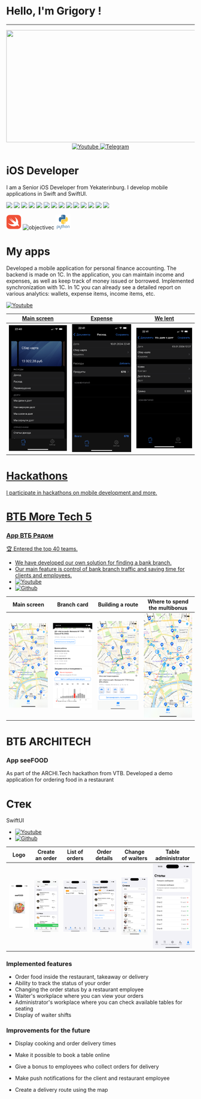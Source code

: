 
# Hello, I'm Grigory !
---

<div align="center">
  <img src="https://media.giphy.com/media/dWesBcTLavkZuG35MI/giphy.gif" width="600" height="300"/>
</div>

<div id="badges" align="center">
  <a href="https://youtube.com/@sapgv">
    <img src="https://img.shields.io/badge/YouTube-red?style=for-the-badge&logo=youtube&logoColor=white" alt="Youtube"/>
  </a>
  <a href="https://t.me/sapgv">
    <img src="https://img.shields.io/badge/Telegram-2CA5E0?style=for-the-badge&logo=telegram&logoColor=white" alt="Telegram"/>
  </a>
  
  
</div>

# iOS Developer

<div align="left">
  <p>I am a Senior iOS Developer from Yekaterinburg. I develop mobile applications in Swift and SwiftUI.</p>
</div>

<img src="https://img.shields.io/badge/Swift-4A154B"> <img src="https://img.shields.io/badge/UIKit-4A154B">
<img src="https://img.shields.io/badge/Autolayout-4A154B">
<img src="https://img.shields.io/badge/GCD-4A154B">
<img src="https://img.shields.io/badge/CoreData-4A154B">
<img src="https://img.shields.io/badge/Realm-4A154B">
<img src="https://img.shields.io/badge/Unit Testing-4A154B">
<img src="https://img.shields.io/badge/MVVM-4A154B">
<img src="https://img.shields.io/badge/MVP-4A154B">
<img src="https://img.shields.io/badge/VIPER-4A154B">
<img src="https://img.shields.io/badge/SOLID-4A154B">
<img src="https://img.shields.io/badge/DRY-4A154B">
<img src="https://img.shields.io/badge/Firebase-4A154B">
<img src="https://img.shields.io/badge/Fastlane-4A154B">

<p align="left">
  <img src="https://raw.githubusercontent.com/devicons/devicon/master/icons/swift/swift-original.svg" alt="swift" width="40" height="40"/> 
  <img src="https://www.vectorlogo.zone/logos/apple_objectivec/apple_objectivec-icon.svg" alt="objectivec" width="40" height="40"/> 
  <img src="https://raw.githubusercontent.com/devicons/devicon/master/icons/python/python-original-wordmark.svg" alt="python" width="40" height="40"/>

</p>

# My apps

<div align="left">
  <p>Developed a mobile application for personal finance accounting. The backend is made on 1C. In the application, you can maintain income and expenses, as well as keep track of money issued or borrowed. Implemented synchronization with 1C. In 1C you can already see a detailed report on various analytics: wallets, expense items, income items, etc.</p>
</div>

<a href="https://youtu.be/z5NFfrixwrU">
    <img src="https://img.shields.io/badge/YouTube-red?style=for-the-badge&logo=youtube&logoColor=white" alt="Youtube"/>

| Main screen | Expense | We lent | 
|----------------|:---------:|-----------------|
| <img src="https://github.com/sapgv/sapgv/blob/main/IMG_7758.PNG" width="200"> |  <img src="https://github.com/sapgv/sapgv/blob/main/IMG_7759.PNG" width="200"> |  <img src="https://github.com/sapgv/sapgv/blob/main/IMG_7760.PNG" width="200"> |

  
# Hackathons

I participate in hackathons on mobile development and more.

# ВТБ More Tech 5

### App ВТБ Рядом

🏆 Entered the top 40 teams.
 
- We have developed our own solution for finding a bank branch.
- Our main feature is control of bank branch traffic and saving time for clients and employees.
- <a href="https://www.youtube.com/watch?v=nch32cmkifU">
    <img src="https://img.shields.io/badge/YouTube-red?style=for-the-badge&logo=youtube&logoColor=white" alt="Youtube"/>
  </a>
- <a href="https://github.com/sapgv/SatelliteBank">
    <img src="https://img.shields.io/badge/GitHub-100000?style=for-the-badge&logo=github&logoColor=white" alt="Github"/>
  </a>
| Main screen | Branch card | Building a route | Where to spend the multibonus |
|----------------|:---------:|-----------------|:---------:|
| <img src="https://github.com/sapgv/SatelliteBank/blob/main/1.png" width="200"> | <img src="https://github.com/sapgv/SatelliteBank/blob/main/2.png" width="200"> | <img src="https://github.com/sapgv/SatelliteBank/blob/main/5.png" width="200"> | <img src="https://github.com/sapgv/SatelliteBank/blob/main/6.png" width="200"> |

# ВТБ ARCHITECH

### App seeFOOD

As part of the ARCHI.Tech hackathon from VTB. Developed a demo application for ordering food in a restaurant

# Стек
SwiftUI

- <a href="https://youtu.be/UI8JoG4dFC8">
    <img src="https://img.shields.io/badge/YouTube-red?style=for-the-badge&logo=youtube&logoColor=white" alt="Youtube"/>
  </a>
- <a href="https://github.com/sapgv/MobileRestaurant">
    <img src="https://img.shields.io/badge/GitHub-100000?style=for-the-badge&logo=github&logoColor=white" alt="Github"/>
  </a>

| Logo | Create an order | List of orders | Order details | Change of waiters | Table administrator | 
|----------------|----------------|----------------|----------------|----------------|----------------|
| <img src="https://github.com/sapgv/MobileRestaurant/blob/main/1.png" width="200"> | <img src="https://github.com/sapgv/MobileRestaurant/blob/main/2.png" width="200"> | <img src="https://github.com/sapgv/MobileRestaurant/blob/main/3.png" width="200"> | <img src="https://github.com/sapgv/MobileRestaurant/blob/main/4.png" width="200"> | <img src="https://github.com/sapgv/MobileRestaurant/blob/main/5.png" width="200"> | <img src="https://github.com/sapgv/MobileRestaurant/blob/main/6.png" width="200"> |

### Implemented features

* Order food inside the restaurant, takeaway or delivery
* Ability to track the status of your order
* Changing the order status by a restaurant employee
* Waiter's workplace where you can view your orders
* Administrator's workplace where you can check available tables for seating
* Display of waiter shifts


### Improvements for the future

* Display cooking and order delivery times

* Make it possible to book a table online

* Give a bonus to employees who collect orders for delivery

* Make push notifications for the client and restaurant employee

* Create a delivery route using the map



